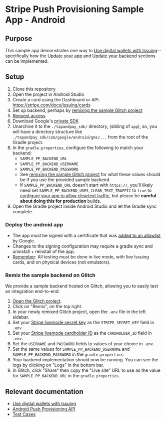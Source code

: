 # Stripe Push Provisioning Sample App - Android

## Purpose

This sample app demonstrates one way to
[Use digital wallets with Issuing](https://stripe.com/docs/issuing/cards/digital-wallets?platform=Android)--specifically
how the [Update your app](https://stripe.com/docs/issuing/cards/digital-wallets?platform=Android#update-your-app)
and [Update your backend](https://stripe.com/docs/issuing/cards/digital-wallets?platform=Android#update-your-backend)
sections can be implemented.

## Setup

1. Clone this repository
2. Open the project in Android Studio
3. Create a card using the Dashboard or API: https://stripe.com/docs/issuing/cards
4. Set up backend, perhaps by [remixing the sample Glitch project](#remix-the-sample-backend-on-glitch)
5. [Request access](https://stripe.com/docs/issuing/cards/digital-wallets?platform=Android#request-access)
6. Download Google's [private SDK](https://developers.google.com/pay/issuers/apis/push-provisioning/android/releases)
7. Unarchive it to the `./tapandpay_sdk/` directory, (sibling of  `app`), so, you will have a directory structure like `./tapandpay_sdk/com/google/android/gms/...` from the root of the Gradle project.
8. In the `gradle.properties`, configure the following to match your backend:
   - `SAMPLE_PP_BACKEND_URL`
   - `SAMPLE_PP_BACKEND_USERNAME`
   - `SAMPLE_PP_BACKEND_PASSWORD`
   - See [remixing the sample Glitch project](#remix-the-sample-backend-on-glitch) for what these values should be if you use the provided sample backend.
   - If `SAMPLE_PP_BACKEND_URL` doesn't start with `https://`, you'll likely need set `SAMPLE_PP_BACKEND_USES_CLEAR_TEXT_TRAFFIC` to `true` to [configure your app to allow cleartext traffic](https://stackoverflow.com/a/50834600/272132), but please be **careful about doing this for production** builds.
9. Open the Gradle project inside Android Studio and let the Gradle sync complete.

### Deploy the android app

- The app must be signed with a certificate that was [added to an allowlist](https://developers.google.com/pay/issuers/apis/push-provisioning/android/allowlist#allowlisting_internal_builds_of_your_app) by Google.
- Changes to the signing configuration may require a gradle sync and uninstall + reinstall of the app.
- [Remember](https://stripe.com/docs/issuing/cards/digital-wallets?platform=Android#testapp): All testing must be done in live mode, with live Issuing cards, and on physical devices (not emulators).

### Remix the sample backend on Glitch

We provide a sample backend hosted on Glitch, allowing you to easily test an integration end-to-end.

1. [Open the Glitch project](https://glitch.com/edit/#!/stripe-push-provisioning-example-backend).
2. Click on "Remix", on the top right.
3. In your newly remixed Glitch project, open the `.env` file in the left sidebar.
4. Set your [Stripe livemode secret key](https://dashboard.stripe.com/apikeys) as the `STRIPE_SECRET_KEY` field in `.env`.
5. Set your [Stripe livemode cardholder ID](https://dashboard.stripe.com/issuing/cardholders) as the `CARDHOLDER_ID` field in `.env`.
6. Set the `USERNAME` and `PASSWORD` fields to values of your choice in `.env`.
7. Set the same values for `SAMPLE_PP_BACKEND_USERNAME` and `SAMPLE_PP_BACKEND_PASSWORD` in the `gradle.properties`.
8. Your backend implementation should now be running. You can see the logs by clicking on "Logs" in the bottom bar.
9. In Glitch, click "Share" then copy the "Live site" URL to use as the value for `SAMPLE_PP_BACKEND_URL` in the `gradle.properties`.

## Relevant documentation
- [Use digital wallets with Issuing](https://stripe.com/docs/issuing/cards/digital-wallets?platform=Android)
- [Android Push Provisioning API](https://developers.google.com/pay/issuers/apis/push-provisioning/android)
- [Test Cases](https://developers.google.com/pay/issuers/apis/push-provisioning/android/test-cases)
